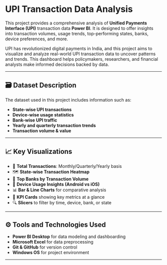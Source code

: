 # UPI Transaction Data Analysis 


This project provides a comprehensive analysis of **Unified Payments Interface (UPI)** transaction data  **Power BI**. It is designed to offer insights into transaction volumes, usage trends, top-performing states, banks, device preferences, and more.

UPI has revolutionized digital payments in India, and this project aims to visualize and analyze real-world UPI transaction data to uncover patterns and trends. This dashboard helps policymakers, researchers, and financial analysts make informed decisions backed by data.

---

## 🗃️ Dataset Description

The dataset used in this project includes information such as:

- **State-wise UPI transactions**
- **Device-wise usage statistics**
- **Bank-wise UPI traffic**
- **Yearly and quarterly transaction trends**
- **Transaction volume & value**


---

## 📈 Key Visualizations

- 📌 **Total Transactions**: Monthly/Quarterly/Yearly basis
- 🗺️ **State-wise Transaction Heatmap**
- 🏦 **Top Banks by Transaction Volume**
- 📱 **Device Usage Insights (Android vs iOS)**
- 📊 **Bar & Line Charts** for comparative analysis
- 🎯 **KPI Cards** showing key metrics at a glance
- 🔍 **Slicers** to filter by time, device, bank, or state

---

## ⚙️ Tools and Technologies Used

- **Power BI Desktop** for data modeling and dashboarding
- **Microsoft Excel** for data preprocessing
- **Git & GitHub** for version control
- **Windows OS** for project environment

---

